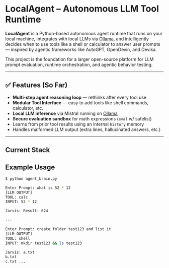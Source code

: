 # LocalAgent – Autonomous LLM Tool Runtime

**LocalAgent** is a Python-based autonomous agent runtime that runs on your local machine, integrates with local LLMs via [Ollama](https://ollama.com/), and intelligently decides when to use tools like a shell or calculator to answer user prompts — inspired by agentic frameworks like AutoGPT, OpenDevin, and Devika.

This project is the foundation for a larger open-source platform for LLM prompt evaluation, runtime orchestration, and agentic behavior testing.

---

## ✅ Features (So Far)

- **Multi-step agent reasoning loop** — rethinks after every tool use
- **Modular Tool Interface** — easy to add tools like shell commands, calculator, etc.
- **Local LLM inference** via Mistral running on [Ollama](https://ollama.com/)
- **Secure evaluation sandbox** for math expressions (`eval` w/ safelist)
- Learns from prior tool results using an internal `history` memory
- Handles malformed LLM output (extra lines, hallucinated answers, etc.)

---

## Current Stack



## Example Usage

```bash
$ python agent_brain.py

Enter Prompt: what is 52 * 12  
[LLM OUTPUT]
TOOL: calc  
INPUT: 52 * 12

Jarvis: Result: 624

---

Enter Prompt: create folder test123 and list it  
[LLM OUTPUT]
TOOL: shell  
INPUT: mkdir test123 && ls test123

Jarvis: a.txt  
b.txt  
c.txt ...